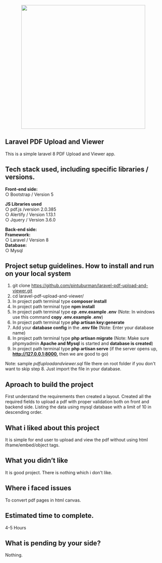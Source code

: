 <p align="center"><a href="https://laravel.com" target="_blank"><img src="https://raw.githubusercontent.com/laravel/art/master/logo-lockup/5%20SVG/2%20CMYK/1%20Full%20Color/laravel-logolockup-cmyk-red.svg" width="400"></a></p>

## Laravel PDF Upload and Viewer
This is a simple laravel 8 PDF Upload and Viewer app.

## Tech stack used, including specific libraries / versions.
**Front-end side:**<br />
   ○ Bootstrap / Version 5<br />
   
**JS Libraries used** <br/>
    ○ pdf.js /version 2.0.385 <br />
    ○ Alertify / Version 1.13.1<br />
    ○ Jquery / Version 3.6.0<br />

**Back-end side:**<br />
        **Framework:** <br />
            ○ Laravel / Version 8 <br />
        **Database:** <br />
            ○ Mysql <br />


## Project setup guidelines. How to install and run on your local system
1. git clone https://github.com/pintuburman/laravel-pdf-upload-and-viewer.git
2. cd laravel-pdf-upload-and-viewer/
3. In project path terminal type **composer install**
4. In project path terminal type **npm install**
5. In project path terminal type **cp .env.example .env** (Note: In windows use this command **copy .env.example .env**)
6. In project path terminal type **php artisan key:generate**
7. Add your **database config** in the **.env file** (Note: Enter your database name)
8. In project path terminal type **php artisan migrate** (Note: Make sure phpmyadmin **Apache and Mysql** is started and **database is created**)
9. In project path terminal type **php artisan serve** (if the server opens up, **http://127.0.0.1:8000,**  then we are good to go)

Note: sample *pdfuploadandviewer.sql* file there on root folder if you don't want to skip step 8. Just import the file in your database. 


## Aproach to build the project
First understand the requirements then created a layout. Created all the required fields to upload a pdf with proper
validation both on front and backend side. Listing the data using mysql database with a limit of 10 in descending order.

## What i liked about this project
It is simple for end user to upload and view the pdf without using html iframe/embed/object tags.

## What you didn’t like
It is good project. There is nothing which i don't like.

## Where i faced issues
To convert pdf pages in html canvas.


## Estimated time to complete.
4-5 Hours

## What is pending by your side?
Nothing.